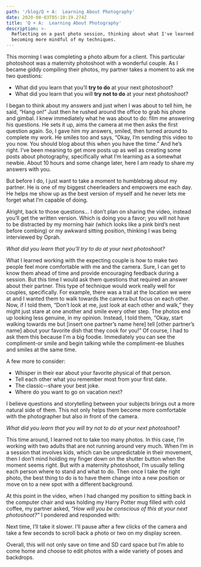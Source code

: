 ```yaml
---
path: '/blog/Q + A:  Learning About Photography'
date: 2020-08-03T05:10:19.274Z
title: 'Q + A:  Learning About Photography'
description: >-
  Reflecting on a past photo session, thinking about what I've learned and
  becoming more mindful of my techniques.
---
```

This morning I was completing a photo album for a client. This particular photoshoot was a maternity photoshoot with a wonderful couple. As I became giddy compiling their photos, my partner takes a moment to ask me two questions:

* What did you learn that you’ll **try to do** at your next photoshoot?
* What did you learn that you will **try not to do** at your next photoshoot?

I began to think about my answers and just when I was about to tell him, he said, “Hang on!” Just then he rushed around the office to grab his phone and gimbal. I knew immediately what he was about to do: film me answering his questions. He sets it up, aims the camera at me then asks the first question again. So, I gave him my answers, smiled, then turned around to complete my work. He smiles too and says, “Okay, I’m sending this video to you now. You should blog about this when you have the time.” And he’s right. I’ve been meaning to get more posts up as well as creating some posts about photography, specifically what I’m learning as a somewhat newbie. About 10 hours and some change later, here I am ready to share my answers with you.

But before I do, I just want to take a moment to humblebrag about my partner. He is one of my biggest cheerleaders and empowers me each day. He helps me show up as the best version of myself and he never lets me forget what I’m capable of doing.

Alright, back to those questions… I don’t plan on sharing the video, instead you’ll get the written version. Which is doing you a favor; you will not have to be distracted by my morning hair (which looks like a pink bird’s nest before combing) or my awkward sitting position, thinking I was being interviewed by Oprah.

*What did you learn that you’ll try to do at your next photoshoot?*

What I learned working with the expecting couple is how to make two people feel more comfortable with me and the camera. Sure, I can get to know them ahead of time and provide encouraging feedback during a session. But this time I would ask them questions that required an answer about their partner. This type of technique would work really well for couples, specifically. For example, there was a trail at the location we were at and I wanted them to walk towards the camera but focus on each other. Now, if I told them, “Don’t look at me, just look at each other and walk,” they might just stare at one another and smile every other step. The photos end up looking less genuine, in my opinion. Instead, I told them, “Okay, start walking towards me but \[insert one partner’s name here] tell \[other partner’s name] about your favorite dish that they cook for you!”  Of course, I had to ask them this because I'm a big foodie.  Immediately you can see the compliment-or smile and begin talking while the compliment-ee blushes and smiles at the same time.

A few more to consider:

* Whisper in their ear about your favorite physical of that person.
* Tell each other what you remember most from your first date.
* The classic--share your best joke.
* Where do you want to go on vacation next?

I believe questions and storytelling between your subjects brings out a more natural side of them. This not only helps them become more comfortable with the photographer but also in front of the camera.

*What did you learn that you will try not to do at your next photoshoot?*

This time around, I learned not to take too many photos. In this case, I’m working with two adults that are not running around very much. When I’m in a session that involves kids, which can be unpredictable in their movement, then I don’t mind holding my finger down on the shutter button when the moment seems right. But with a maternity photoshoot, I’m usually telling each person where to stand and what to do. Then once I take the right photo, the best thing to do is to have them change into a new position or move on to a new spot with a different background.

At this point in the video, when I had changed my position to sitting back in the computer chair and was holding my Harry Potter mug filled with cold coffee, my partner asked, *“How will you be conscious of this at your next photoshoot?”* I pondered and responded with:

Next time, I’ll take it slower. I’ll pause after a few clicks of the camera and take a few seconds to scroll back a photo or two on my display screen.

Overall, this will not only save on time and SD card space but I’m able to come home and choose to edit photos with a wide variety of poses and backdrops.
